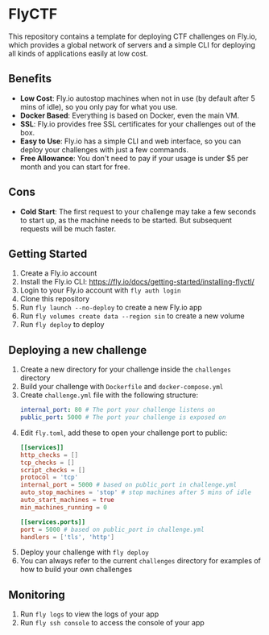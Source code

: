 # FlyCTF

This repository contains a template for deploying CTF challenges on Fly.io, which provides a global network of servers and a simple CLI for deploying all kinds of applications easily at low cost.

## Benefits

- **Low Cost**: Fly.io autostop machines when not in use (by default after 5 mins of idle), so you only pay for what you use.
- **Docker Based**: Everything is based on Docker, even the main VM.
- **SSL**: Fly.io provides free SSL certificates for your challenges out of the box.
- **Easy to Use**: Fly.io has a simple CLI and web interface, so you can deploy your challenges with just a few commands.
- **Free Allowance**: You don't need to pay if your usage is under $5 per month and you can start for free.

## Cons
- **Cold Start**: The first request to your challenge may take a few seconds to start up, as the machine needs to be started. But subsequent requests will be much faster.

## Getting Started

1. Create a Fly.io account
1. Install the Fly.io CLI: https://fly.io/docs/getting-started/installing-flyctl/
1. Login to your Fly.io account with `fly auth login`
1. Clone this repository
1. Run `fly launch --no-deploy` to create a new Fly.io app
1. Run `fly volumes create data --region sin` to create a new volume
1. Run `fly deploy` to deploy

## Deploying a new challenge
1. Create a new directory for your challenge inside the `challenges` directory
1. Build your challenge with `Dockerfile` and `docker-compose.yml`
1. Create `challenge.yml` file with the following structure:
    ```yaml
    internal_port: 80 # The port your challenge listens on
    public_port: 5000 # The port your challenge is exposed on
    ```
1. Edit `fly.toml`, add these to open your challenge port to public:
    ```toml
    [[services]]
    http_checks = []
    tcp_checks = []
    script_checks = []
    protocol = 'tcp'
    internal_port = 5000 # based on public_port in challenge.yml
    auto_stop_machines = 'stop' # stop machines after 5 mins of idle
    auto_start_machines = true
    min_machines_running = 0

    [[services.ports]]
    port = 5000 # based on public_port in challenge.yml
    handlers = ['tls', 'http']
    ```
1. Deploy your challenge with `fly deploy`
1. You can always refer to the current `challenges` directory for examples of how to build your own challenges

## Monitoring
1. Run `fly logs` to view the logs of your app
1. Run `fly ssh console` to access the console of your app
